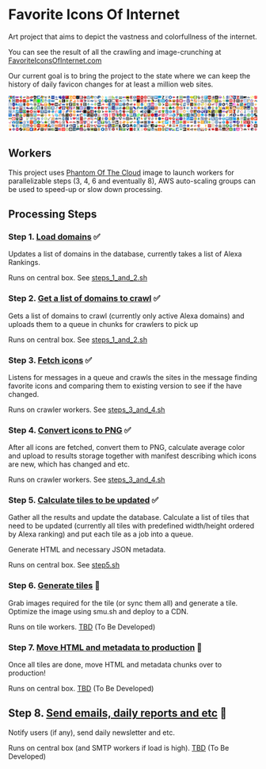 # Favorite Icons Of Internet

Art project that aims to depict the vastness and colorfullness of the internet.

You can see the result of all the crawling and image-crunching at [FavoriteIconsOfInternet.com](http://www.favoriteiconsofinternet.com/)

Our current goal is to bring the project to the state where we can keep the history of daily favicon changes for at least a million web sites.

![Favorite Icons](favicons-project-illustration.png)

## Workers

This project uses [Phantom Of The Cloud](https://github.com/sergeychernyshev/phantom-of-the-cloud) image to launch workers for parallelizable steps (3, 4, 6 and eventually 8), AWS auto-scaling groups can be used to speed-up or slow down processing.

## Processing Steps

### Step 1. [Load domains](https://github.com/Favorite-Icons-Of-Internet/Favorite-Icons-Of-Internet/issues/2)  :white_check_mark:

Updates a list of domains in the database, currently takes a list of Alexa Rankings.

Runs on central box. See [steps_1_and_2.sh](https://github.com/sergeychernyshev/Favorite-Icons-Of-Internet/blob/master/steps_1_and_2.sh)

### Step 2. [Get a list of domains to crawl](https://github.com/Favorite-Icons-Of-Internet/Favorite-Icons-Of-Internet/issues/3)  :white_check_mark:

Gets a list of domains to crawl (currently only active Alexa domains) and uploads them to a queue in chunks for crawlers to pick up

Runs on central box. See [steps_1_and_2.sh](https://github.com/sergeychernyshev/Favorite-Icons-Of-Internet/blob/master/steps_1_and_2.sh)

### Step 3. [Fetch icons](https://github.com/Favorite-Icons-Of-Internet/Favorite-Icons-Of-Internet/issues/1)  :white_check_mark:

Listens for messages in a queue and crawls the sites in the message finding favorite icons and comparing them to existing version to see if the have changed.

Runs on crawler workers. See [steps_3_and_4.sh](https://github.com/sergeychernyshev/Favorite-Icons-Of-Internet/blob/master/steps_3_and_4.sh)

### Step 4. [Convert icons to PNG](https://github.com/Favorite-Icons-Of-Internet/Favorite-Icons-Of-Internet/issues/4)  :white_check_mark:

After all icons are fetched, convert them to PNG, calculate average color and upload to results storage together with manifest describing which icons are new, which has changed and etc.

Runs on crawler workers. See [steps_3_and_4.sh](https://github.com/sergeychernyshev/Favorite-Icons-Of-Internet/blob/master/steps_3_and_4.sh)

### Step 5. [Calculate tiles to be updated](https://github.com/Favorite-Icons-Of-Internet/Favorite-Icons-Of-Internet/issues/5) :white_check_mark:

Gather all the results and update the database. Calculate a list of tiles that need to be updated (currently all tiles with predefined width/height ordered by Alexa ranking) and put each tile as a job into a queue.

Generate HTML and necessary JSON metadata.

Runs on central box. See [step5.sh](https://github.com/Favorite-Icons-Of-Internet/Favorite-Icons-Of-Internet/blob/master/step5.sh)

### Step 6. [Generate tiles](https://github.com/Favorite-Icons-Of-Internet/Favorite-Icons-Of-Internet/issues/6) :red_circle:

Grab images required for the tile (or sync them all) and generate a tile. Optimize the image using smu.sh and deploy to a CDN.

Runs on tile workers. [TBD](https://github.com/Favorite-Icons-Of-Internet/Favorite-Icons-Of-Internet/issues/6) (To Be Developed)

### Step 7. [Move HTML and metadata to production](https://github.com/Favorite-Icons-Of-Internet/Favorite-Icons-Of-Internet/issues/7) :red_circle:

Once all tiles are done, move HTML and metadata chunks over to production!

Runs on central box. [TBD](https://github.com/Favorite-Icons-Of-Internet/Favorite-Icons-Of-Internet/issues/7) (To Be Developed)

## Step 8. [Send emails, daily reports and etc](https://github.com/Favorite-Icons-Of-Internet/Favorite-Icons-Of-Internet/issues/8) :red_circle:

Notify users (if any), send daily newsletter and etc.

Runs on central box (and SMTP workers if load is high). [TBD](https://github.com/Favorite-Icons-Of-Internet/Favorite-Icons-Of-Internet/issues/8) (To Be Developed)

